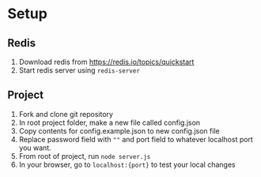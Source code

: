 # Setup
## Redis
1. Download redis from https://redis.io/topics/quickstart
2. Start redis server using `redis-server`

## Project
1. Fork and clone git repository
2. In root project folder, make a new file called config.json
3. Copy contents for config.example.json to new config.json file
4. Replace password field with `""` and port field to whatever localhost port you want.
5. From root of project, run `node server.js`
6. In your browser, go to `localhost:{port}` to test your local changes